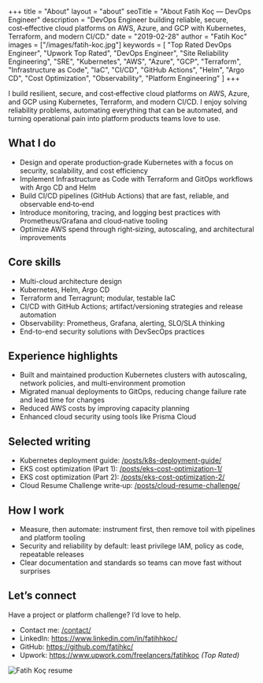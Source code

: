 +++
title = "About"
layout = "about"
seoTitle = "About Fatih Koç — DevOps Engineer"
description = "DevOps Engineer building reliable, secure, cost‑effective cloud platforms on AWS, Azure, and GCP with Kubernetes, Terraform, and modern CI/CD."
date = "2019-02-28"
author = "Fatih Koc"
images = ["/images/fatih-koc.jpg"]
keywords = [
  "Top Rated DevOps Engineer",
  "Upwork Top Rated",
  "DevOps Engineer",
  "Site Reliability Engineering",
  "SRE",
  "Kubernetes",
  "AWS",
  "Azure",
  "GCP",
  "Terraform",
  "Infrastructure as Code",
  "IaC",
  "CI/CD",
  "GitHub Actions",
  "Helm",
  "Argo CD",
  "Cost Optimization",
  "Observability",
  "Platform Engineering"
]
+++

I build resilient, secure, and cost‑effective cloud platforms on AWS, Azure, and GCP using Kubernetes, Terraform, and modern CI/CD. I enjoy solving reliability problems, automating everything that can be automated, and turning operational pain into platform products teams love to use.

## What I do

- Design and operate production‑grade Kubernetes with a focus on security, scalability, and cost efficiency
- Implement Infrastructure as Code with Terraform and GitOps workflows with Argo CD and Helm
- Build CI/CD pipelines (GitHub Actions) that are fast, reliable, and observable end‑to‑end
- Introduce monitoring, tracing, and logging best practices with Prometheus/Grafana and cloud‑native tooling
- Optimize AWS spend through right‑sizing, autoscaling, and architectural improvements

## Core skills

- Multi-cloud architecture design
- Kubernetes, Helm, Argo CD
- Terraform and Terragrunt; modular, testable IaC
- CI/CD with GitHub Actions; artifact/versioning strategies and release automation
- Observability: Prometheus, Grafana, alerting, SLO/SLA thinking
- End-to-end security solutions with DevSecOps practices

## Experience highlights

- Built and maintained production Kubernetes clusters with autoscaling, network policies, and multi‑environment promotion
- Migrated manual deployments to GitOps, reducing change failure rate and lead time for changes
- Reduced AWS costs by improving capacity planning
- Enhanced cloud security using tools like Prisma Cloud

## Selected writing

- Kubernetes deployment guide: [/posts/k8s-deployment-guide/](/posts/k8s-deployment-guide/)
- EKS cost optimization (Part 1): [/posts/eks-cost-optimization-1/](/posts/eks-cost-optimization-1/)
- EKS cost optimization (Part 2): [/posts/eks-cost-optimization-2/](/posts/eks-cost-optimization-2/)
- Cloud Resume Challenge write‑up: [/posts/cloud-resume-challenge/](/posts/cloud-resume-challenge/)

## How I work

- Measure, then automate: instrument first, then remove toil with pipelines and platform tooling
- Security and reliability by default: least privilege IAM, policy as code, repeatable releases
- Clear documentation and standards so teams can move fast without surprises

## Let’s connect

Have a project or platform challenge? I’d love to help.

- Contact me: [/contact/](/contact/)
- LinkedIn: https://www.linkedin.com/in/fatihhkoc/
- GitHub: https://github.com/fatihkc/
- Upwork: https://www.upwork.com/freelancers/fatihkoc *(Top Rated)*

![Fatih Koç resume](/images/fatih-koc-resume.jpeg)